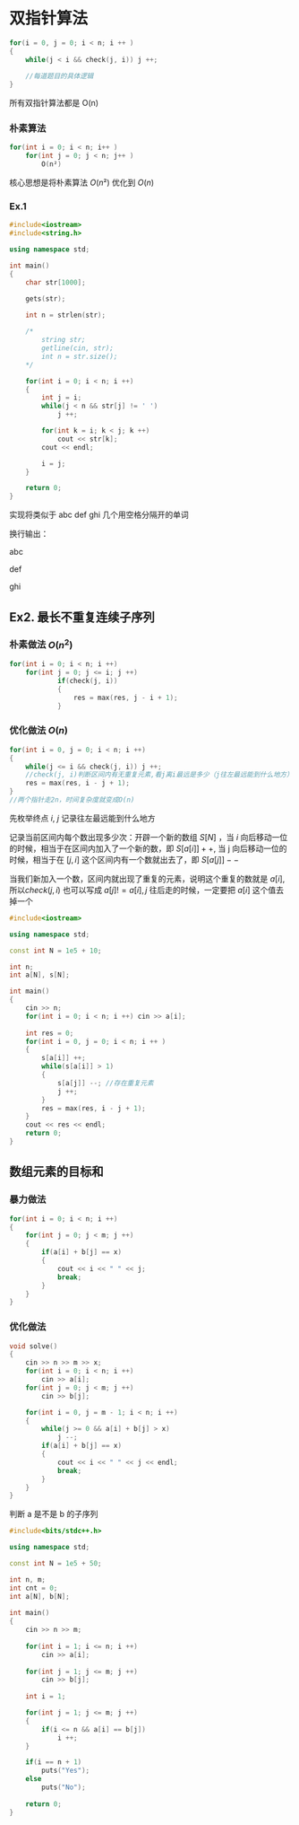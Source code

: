 # 双指针算法

```c++
for(i = 0, j = 0; i < n; i ++ )
{
	while(j < i && check(j, i)) j ++;
	
	//每道题目的具体逻辑
}
```
所有双指针算法都是 O(n)

### 朴素算法

```c++
for(int i = 0; i < n; i++ )
	for(int j = 0; j < n; j++ )
		O(n²)
```

核心思想是将朴素算法 $O(n²)$ 优化到 $O(n)$
### Ex.1

```c++
#include<iostream>
#include<string.h>

using namespace std;

int main()
{
    char str[1000];

    gets(str);

    int n = strlen(str);
    
    /*
    	string str;
    	getline(cin, str);
    	int n = str.size();
    */

    for(int i = 0; i < n; i ++)
    {
        int j = i;
        while(j < n && str[j] != ' ')
            j ++;

        for(int k = i; k < j; k ++)
            cout << str[k];
        cout << endl;

        i = j;
    }

    return 0;
}
```

实现将类似于 abc def ghi 几个用空格分隔开的单词

换行输出：

abc

def

ghi

## **Ex2. 最长不重复连续子序列**

### 朴素做法 $O(n ^2)$

```c++
for(int i = 0; i < n; i ++)
	for(int j = 0; j <= i; j ++)
        	if(check(j, i))
            {
				res = max(res, j - i + 1);
            }
```



### 优化做法 $O(n)$

```C++
for(int i = 0, j = 0; i < n; i ++)
{
	while(j <= i && check(j, i)) j ++;
	//check(j, i)判断区间内有无重复元素,看j离i最远是多少（j往左最远能到什么地方）
	res = max(res, i - j + 1);
}
//两个指针走2n，时间复杂度就变成O(n)
```

先枚举终点 $i$, $j$ 记录往左最远能到什么地方

<!--随着 i 往后移动，j 是不能往前移动的，如果 j 往前移动，说明此时的 j’ 到 i 之间没有重复元素，但是在上一次中的 j ，已经是距离上一次的 i 最远的左侧，说明，j' 到 j 之间是有重复元素的，与 j’ 到 i 之间没有重复元素 矛盾，所以 j 只能往右边走-->

记录当前区间内每个数出现多少次：开辟一个新的数组 $S[N]$ ，当 $i$ 向后移动一位的时候，相当于在区间内加入了一个新的数，即 $S[ a[ i ] ] ++$, 当 j 向后移动一位的时候，相当于在 $[ j, i ]$ 这个区间内有一个数就出去了，即 $S[ a[ j ] ] --$

当我们新加入一个数，区间内就出现了重复的元素，说明这个重复的数就是 $a[i]$, 所以$check( j, i )$ 也可以写成 $a[ j ] != a[ i ] , j$ 往后走的时候，一定要把 $a[i]$ 这个值去掉一个

```c++
#include<iostream>

using namespace std;

const int N = 1e5 + 10;

int n;
int a[N], s[N];

int main()
{
    cin >> n;
    for(int i = 0; i < n; i ++) cin >> a[i];
    
    int res = 0;
    for(int i = 0, j = 0; i < n; i ++ )
    {
        s[a[i]] ++;
        while(s[a[i]] > 1)
        {
            s[a[j]] --; //存在重复元素
            j ++;
        }
        res = max(res, i - j + 1);
    }
    cout << res << endl;
    return 0;
}
```

## 数组元素的目标和

### 暴力做法

```c++
for(int i = 0; i < n; i ++)
{
	for(int j = 0; j < m; j ++)
	{
		if(a[i] + b[j] == x)
		{
			cout << i << " " << j;
			break;
		}
	}
}
```

### 优化做法

```c++
void solve()
{
    cin >> n >> m >> x;
    for(int i = 0; i < n; i ++)
        cin >> a[i];
    for(int j = 0; j < m; j ++)
        cin >> b[j];

    for(int i = 0, j = m - 1; i < n; i ++)
    {
        while(j >= 0 && a[i] + b[j] > x)
            j --;
        if(a[i] + b[j] == x)
        {
            cout << i << " " << j << endl;
            break;
        }
    }
}
```


判断 a 是不是 b 的子序列
```cpp
#include<bits/stdc++.h>

using namespace std;

const int N = 1e5 + 50;

int n, m;
int cnt = 0;
int a[N], b[N];
  
int main()
{
    cin >> n >> m;
  
    for(int i = 1; i <= n; i ++)
        cin >> a[i];
  
    for(int j = 1; j <= m; j ++)
        cin >> b[j];
        
    int i = 1;

    for(int j = 1; j <= m; j ++)
    {
        if(i <= n && a[i] == b[j])
            i ++;
    }

    if(i == n + 1)
        puts("Yes");
    else
        puts("No");
        
    return 0;
}
```